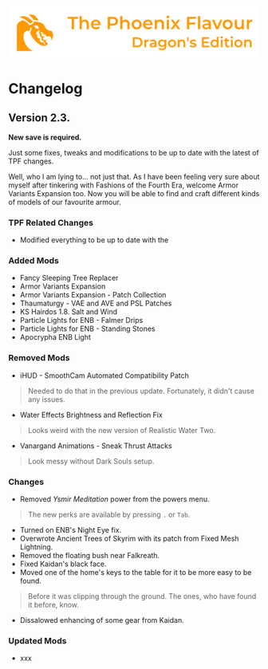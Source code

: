 ![image](images/Banner.webp)

# Changelog

## Version 2.3.

**New save is required.**

Just some fixes, tweaks and modifications to be up to date with the latest of TPF changes.

Well, who I am lying to... not just that. As I have been feeling very sure about myself after tinkering with Fashions of the Fourth Era, welcome Armor Variants Expansion too. 
Now you will be able to find and craft different kinds of models of our favourite armour.

### TPF Related Changes

* Modified everything to be up to date with the  

### Added Mods

* Fancy Sleeping Tree Replacer
* Armor Variants Expansion
* Armor Variants Expansion - Patch Collection
* Thaumaturgy - VAE and AVE and PSL Patches
* KS Hairdos 1.8. Salt and Wind
* Particle Lights for ENB - Falmer Drips
* Particle Lights for ENB - Standing Stones
* Apocrypha ENB Light

### Removed Mods

* iHUD - SmoothCam Automated Compatibility Patch
> Needed to do that in the previous update. Fortunately, it didn't cause any issues.
* Water Effects Brightness and Reflection Fix
> Looks weird with the new version of Realistic Water Two.
* Vanargand Animations - Sneak Thrust Attacks
> Look messy without Dark Souls setup.

### Changes

* Removed _Ysmir Meditation_ power from the powers menu.
> The new perks are available by pressing `.` or `Tab`.
* Turned on ENB's Night Eye fix.
* Overwrote Ancient Trees of Skyrim with its patch from Fixed Mesh Lightning.
* Removed the floating bush near Falkreath.
* Fixed Kaidan's black face.
* Moved one of the home's keys to the table for it to be more easy to be found.
> Before it was clipping through the ground. The ones, who have found it before, know.
* Dissalowed enhancing of some gear from Kaidan.

### Updated Mods

* xxx
